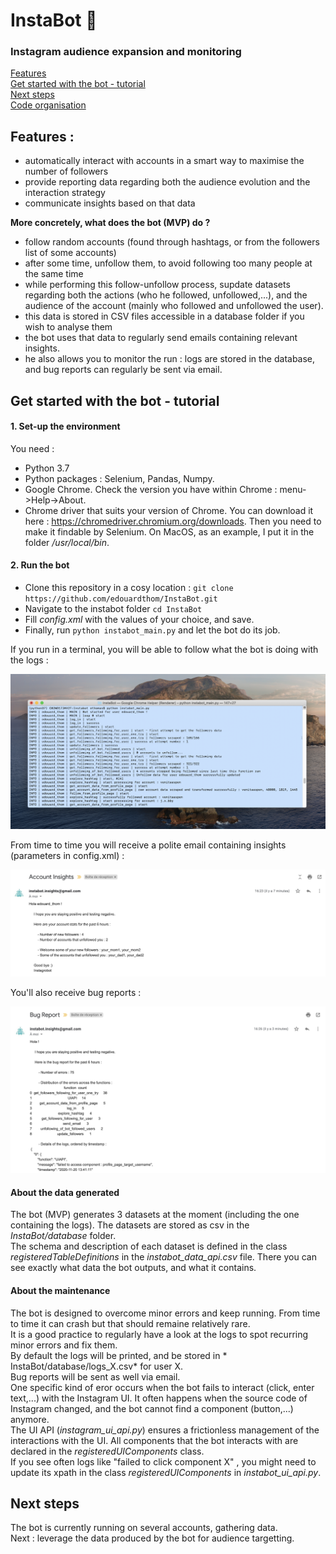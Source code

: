 # InstaBot 🤖  
    
### Instagram audience expansion and monitoring  
  
[Features](#part1)  
[Get started with the bot - tutorial](#part2)  
[Next steps](#part3)  
[Code organisation](#part4)   
   
## Features :  
* automatically interact with accounts in a smart way to maximise the number of followers 
* provide reporting data regarding both the audience evolution and the interaction strategy 
* communicate insights based on that data  
   
**More concretely, what does the bot (MVP) do ?**  
* follow random accounts (found through hashtags, or from the followers list of some accounts)   
* after some time, unfollow them, to avoid following too many people at the same time
* while performing this follow-unfollow process, supdate datasets regarding both the actions (who he followed, unfollowed,...), and the audience of the account (mainly who followed and unfollowed the user).  
* this data is stored in CSV files accessible in a database folder if you wish to analyse them  
* the bot uses that data to regularly send emails containing relevant insights.  
* he also allows you to monitor the run : logs are stored in the database, and bug reports can regularly be sent via email.  
    
## Get started with the bot - tutorial  
#### 1. Set-up the environment 
You need :  
* Python 3.7
* Python packages : Selenium, Pandas, Numpy.  
* Google Chrome. Check the version you have within Chrome : menu->Help->About.
* Chrome driver that suits your version of Chrome. You can download it here : https://chromedriver.chromium.org/downloads. Then you need to make it findable by Selenium. On MacOS, as an example, I put it in the folder */usr/local/bin*.  
#### 2. Run the bot
* Clone this repository in a cosy location : `git clone https://github.com/edouardthom/InstaBot.git`
* Navigate to the instabot folder `cd InstaBot`  
* Fill *config.xml* with the values of your choice, and save.  
* Finally, run `python instabot_main.py` and let the bot do its job.      
  
If you run in a terminal, you will be able to follow what the bot is doing with the logs :  
  
![Alt text](/documentation/screenshot_terminal.png?raw=true)  
  
From time to time you will receive a polite email containing insights (parameters in config.xml) :  

![Alt text](/documentation/screenshot_insights_email.png?raw=true)   
  
You'll also receive bug reports :  

![Alt text](/documentation/screenshot_bug_report.png?raw=true)  
   
#### About the data generated  
The bot (MVP) generates 3 datasets at the moment (including the one containing the logs).
The datasets are stored as csv in the *InstaBot/database* folder.  
The schema and description of each dataset is defined in the class *registeredTableDefinitions* in the *instabot_data_api.csv* file. There you can see exactly what data the bot outputs, and what it contains.
#### About the maintenance  
The bot is designed to overcome minor errors and keep running. From time to time it can crash but that should remaine relatively rare.    
It is a good practice to regularly have a look at the logs to spot recurring minor errors and fix them.  
By default the logs will be printed, and be stored in * InstaBot/database/logs_X.csv* for user X.  
Bug reports will be sent as well via email.  
One specific kind of eror occurs when the bot fails to interact (click, enter text,...) with the Instagram UI. It often happens when the source code of Instagram changed, and the bot cannot find a component (button,...) anymore.  
The UI API (*instagram_ui_api.py*) ensures a frictionless management of the interactions with the UI. All components that the bot interacts with are declared in the *registeredUIComponents* class.  
If you see often logs like "failed to click component X" , you might need to update its xpath in the class *registeredUIComponents* in *instabot_ui_api.py*.
   
## Next steps
The bot is currently running on several accounts, gathering data.   
Next : leverage the data produced by the bot for audience targetting.